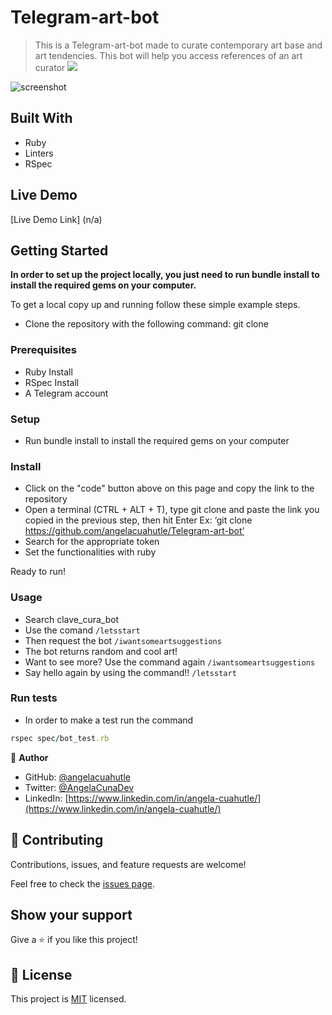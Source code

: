 # Telegram-art-bot
> This is a Telegram-art-bot made to curate contemporary art base and art tendencies. This bot will help you access references of an art curator 
![](https://img.shields.io/badge/Microverse-blueviolet)

![screenshot](./botcaption.png)

## Built With

- Ruby
- Linters
- RSpec

## Live Demo

[Live Demo Link] (n/a)

## Getting Started

**In order to set up the project locally, you just need to run bundle install to install the required gems on your computer.**


To get a local copy up and running follow these simple example steps.

- Clone the repository with the following command: git clone

### Prerequisites

- Ruby Install
- RSpec Install
- A Telegram account 

### Setup

- Run bundle install to install the required gems on your computer

### Install

- Click on the "code" button above on this page and copy the link to the repository
- Open a terminal (CTRL + ALT + T), type git clone and paste the link you copied in the previous step, then hit Enter Ex: ‘git clone https://github.com/angelacuahutle/Telegram-art-bot’
- Search for the appropriate token
- Set the functionalities with ruby 

Ready to run!

### Usage

- Search clave_cura_bot
- Use the comand ```/letsstart```
- Then request the bot ```/iwantsomeartsuggestions```
- The bot returns random and cool art! 
- Want to see more? Use the command again ```/iwantsomeartsuggestions```
- Say hello again by using the command!! ```/letsstart```

### Run tests

- In order to make a test run the command 

```ruby
rspec spec/bot_test.rb
```

👤 **Author**

- GitHub: [@angelacuahutle](https://github.com/angelacuahutle)
- Twitter: [@AngelaCunaDev](https://twitter.com/AngelaCunaDev)
- LinkedIn: [https://www.linkedin.com/in/angela-cuahutle/](https://www.linkedin.com/in/angela-cuahutle/)

## 🤝 Contributing

Contributions, issues, and feature requests are welcome!

Feel free to check the [issues page](../../issues/).

## Show your support

Give a ⭐️ if you like this project!

## 📝 License

This project is [MIT](./MIT.md) licensed.
